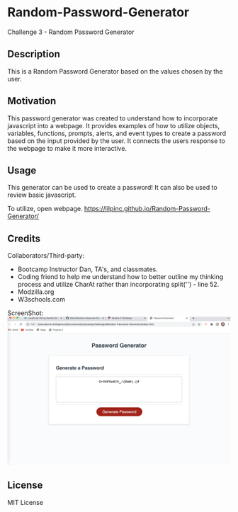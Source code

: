 # Random-Password-Generator
Challenge 3 - Random Password Generator

## Description

This is a Random Password Generator based on the values chosen by the user.

## Motivation

This password generator was created to understand how to incorporate javascript into a webpage. It provides examples of how to utilize objects, variables, functions, prompts, alerts, and event types to create a password based on the input provided by the user. It connects the users response to the webpage to make it more interactive.

## Usage

This generator can be used to create a password! It can also be used to review basic javascript.

To utilize, open webpage. https://lilpinc.github.io/Random-Password-Generator/

## Credits

Collaborators/Third-party:

- Bootcamp Instructor Dan, TA's, and classmates.
- Coding friend to help me understand how to better outline my thinking process and utilize CharAt rather than incorporating split('') - line 52.
- Modzilla.org
- W3schools.com

ScreenShot:
![ScreenShot](<assets/images/Screen Shot 2023-07-19 at 12.27.47 PM.png>)

## License

MIT License


